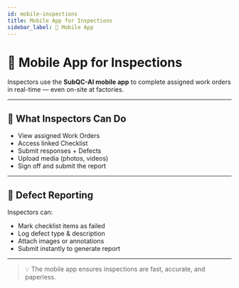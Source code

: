 ```yaml
---
id: mobile-inspections
title: Mobile App for Inspections
sidebar_label: 📱 Mobile App
---
```


# 📱 Mobile App for Inspections

Inspectors use the **SubQC-AI mobile app** to complete assigned work orders in real-time — even on-site at factories.

---

## 🔧 What Inspectors Can Do

- View assigned Work Orders
- Access linked Checklist
- Submit responses + Defects
- Upload media (photos, videos)
- Sign off and submit the report

---

## 🧩 Defect Reporting

Inspectors can:
- Mark checklist items as failed
- Log defect type & description
- Attach images or annotations
- Submit instantly to generate report

---

> 💡 The mobile app ensures inspections are fast, accurate, and paperless.
